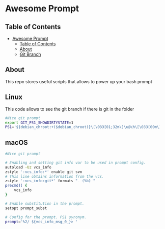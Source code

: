 # Awesome Prompt

## Table of Contents

- [Awesome Prompt](#awesome-prompt)
  - [Table of Contents](#table-of-contents)
  - [About <a name = "about"></a>](#about-)
  - [Git Branch <a name = "git_branch"></a>](#git-branch-)


## About

This repo stores useful scripts that allows to power up your bash prompt

## Linux

This code allows to see the git branch if there is git in the folder

```bash
#Nice git prompt
export GIT_PS1_SHOWDIRTYSTATE=1
PS1='${debian_chroot:+($debian_chroot)}\[\033[01;32m\]\u@\h\[\033[00m\]:\[\033[01;34m\] \W\[\033[00m\]$(__git_ps1 " \[\e[32m\][%s]\[\e[0m\] ")$ '
```

## macOS

```bash
#Nice git prompt

# Enabling and setting git info var to be used in prompt config.
autoload -Uz vcs_info
zstyle ':vcs_info:*' enable git svn
# This line obtains information from the vcs.
zstyle ':vcs_info:git*' formats "- (%b) "
precmd() {
    vcs_info
}

# Enable substitution in the prompt.
setopt prompt_subst

# Config for the prompt. PS1 synonym.
prompt='%2/ ${vcs_info_msg_0_}> '
```
